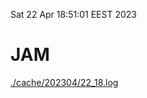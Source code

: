 Sat 22 Apr 18:51:01 EEST 2023
# JAM
<a href='./cache/202304/22_18.log'>./cache/202304/22_18.log</a>

